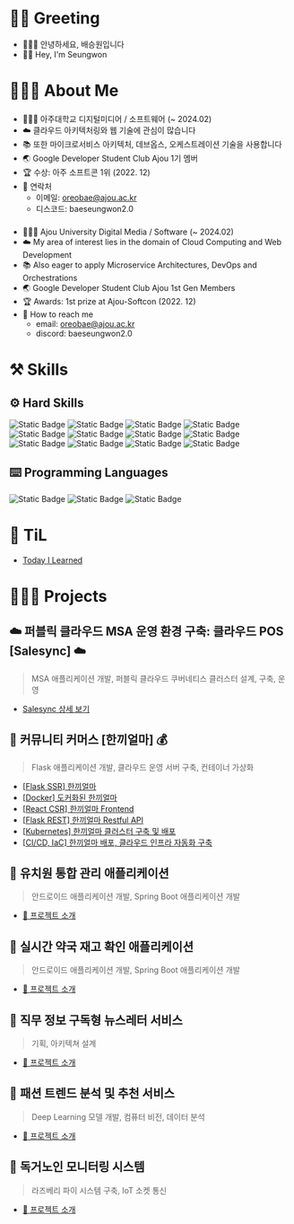 # 🖖🏽 Greeting
- 🙇🏽‍♂️ 안녕하세요, 배승원입니다
- 👋🏽 Hey, I'm Seungwon


# 👨🏽‍💻 About Me
###  
- 👨🏽‍🎓 아주대학교 디지털미디어 / 소프트웨어 (~ 2024.02)
- ☁️ 클라우드 아키텍처링와 웹 기술에 관심이 많습니다
- 📚 또한 마이크로서비스 아키텍처, 데브옵스, 오케스트레이션 기술을 사용합니다
- 🌏 Google Developer Student Club Ajou 1기 멤버
- 🏆 수상: 아주 소프트콘 1위 (2022. 12)
- 📧 연락처
  - 이메일: oreobae@ajou.ac.kr
  - 디스코드: baeseungwon2.0

###   
- 👨🏽‍🎓 Ajou University Digital Media / Software (~ 2024.02)
- ☁️ My area of interest lies in the domain of Cloud Computing and Web Development
- 📚 Also eager to apply Microservice Architectures, DevOps and Orchestrations
- 🌏 Google Developer Student Club Ajou 1st Gen Members
- 🏆 Awards: 1st prize at Ajou-Softcon (2022. 12)
- 📧 How to reach me
  - email: oreobae@ajou.ac.kr
  - discord: baeseungwon2.0


# ⚒️ Skills

## ⚙️ Hard Skills

![Static Badge](https://img.shields.io/badge/AWS-%23232F3E?logo=Amazon%20AWS&logoColor=ffffff) ![Static Badge](https://img.shields.io/badge/Git-%23F05032?logo=Git&logoColor=ffffff) ![Static Badge](https://img.shields.io/badge/Linux-%23000000?logo=Ubuntu&logoColor=ffffff) ![Static Badge](https://img.shields.io/badge/MySQL-%234479A1?logo=MySQL&logoColor=ffffff) 
![Static Badge](https://img.shields.io/badge/Docker-%232496ED?logo=Docker&logoColor=ffffff) ![Static Badge](https://img.shields.io/badge/Kubernetes-%23326CE5?logo=Kubernetes&logoColor=ffffff) ![Static Badge](https://img.shields.io/badge/Spring%20Boot-%236DB33F?logo=Spring%20Boot&logoColor=ffffff) ![Static Badge](https://img.shields.io/badge/Flask-000000?logo=Flask&logoColor=%23FFFFFF) ![Static Badge](https://img.shields.io/badge/Obsidian-%237C3AED?logo=Obsidian) ![Static Badge](https://img.shields.io/badge/GitHub%20Actions-2088FF?logo=Github%20Actions&logoColor=FFFFFF)
 ![Static Badge](https://img.shields.io/badge/Argo%20CD-EF7B4D?logo=Argo&logoColor=FFFFFF)
 ![Static Badge](https://img.shields.io/badge/Terraform-844FBA?logo=Terraform&logoColor=FFFFFF)


## ⌨️ Programming Languages

![Static Badge](https://img.shields.io/badge/Python-%233776AB?logo=python&logoColor=ffffff) ![Static Badge](https://img.shields.io/badge/Java-%23F80000?logo=Oracle&logoColor=ffffff) ![Static Badge](https://img.shields.io/badge/Go-%2300ADD8?logo=Go&logoColor=ffffff)

# 📖 TiL

- [Today I Learned](https://github.com/seungwonbased/TIL#til)


# 🏄🏽‍♂️ Projects

## ☁️ 퍼블릭 클라우드 MSA 운영 환경 구축: 클라우드 POS [Salesync] ☁️

> MSA 애플리케이션 개발, 퍼블릭 클라우드 쿠버네티스 클러스터 설계, 구축, 운영

- [Salesync 상세 보기](https://github.com/ssg-salesync)

## 🥙 커뮤니티 커머스 [한끼얼마] 💰

> Flask 애플리케이션 개발, 클라우드 운영 서버 구축, 컨테이너 가상화

- [\[Flask SSR\] 한끼얼마](https://github.com/seungwonbased/ssg-recipe-project)
- [\[Docker\] 도커화된 한끼얼마](https://github.com/seungwonbased/dockerized-recipe-book)
- [\[React CSR\] 한끼얼마 Frontend](https://github.com/seungwonbased/ssgRecipeBook-react-frontend)
- [\[Flask REST\] 한끼얼마 Restful API](https://github.com/seungwonbased/ssgRecipeBook-flask-backend)
- [\[Kubernetes\] 한끼얼마 클러스터 구축 및 배포](https://github.com/seungwonbased/TIL/blob/main/%ED%95%9C%EB%81%BC%EC%96%BC%EB%A7%88%20K8s%20Cluster.md)
- [\[CI/CD, IaC\] 한끼얼마 배포, 클라우드 인프라 자동화 구축](https://github.com/seungwonbased/hanggi-terraform)


## 🐣 유치원 통합 관리 애플리케이션

> 안드로이드 애플리케이션 개발, Spring Boot 애플리케이션 개발

- [📌 프로젝트 소개](https://wonsoong.notion.site/Android-bad5a609988a46268edf9d75ef1358c2?pvs=4)

## 💊 실시간 약국 재고 확인 애플리케이션

> 안드로이드 애플리케이션 개발, Spring Boot 애플리케이션 개발

- [📌 프로젝트 소개](https://wonsoong.notion.site/Android-0360403a12bd4a8c9a11109414c7c5d6?pvs=4)

## 📧 직무 정보 구독형 뉴스레터 서비스

> 기획, 아키텍쳐 설계

- [📌 프로젝트 소개](https://wonsoong.notion.site/76292449145c4fc78e3db93874567416?pvs=4)

## 👔 패션 트렌드 분석 및 추천 서비스

> Deep Learning 모델 개발, 컴퓨터 비전, 데이터 분석

- [📌 프로젝트 소개](https://wonsoong.notion.site/AI-a2c93b1edada40f79a95edef14c54b0c?pvs=4)

## 🍓 독거노인 모니터링 시스템 

> 라즈베리 파이 시스템 구축, IoT 소켓 통신

- [📌 프로젝트 소개](https://wonsoong.notion.site/Raspberry-Pi-012230d5a2a945aa9fd4622c2f68bcf3?pvs=4)
